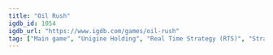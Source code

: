 ```yaml
---
title: "Oil Rush"
igdb_id: 1054
igdb_url: "https://www.igdb.com/games/oil-rush"
tag: ["Main game", "Unigine Holding", "Real Time Strategy (RTS)", "Strategy", "Indie", "Single player", "Multiplayer", "Bird view / Isometric", "Science fiction"]
---
```

